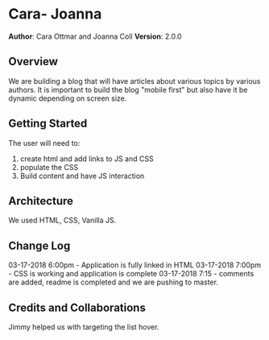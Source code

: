 # Cara- Joanna

**Author**: Cara Ottmar and Joanna Coll
**Version**: 2.0.0 

## Overview
We are building a blog that will have articles about various topics by various authors. It is important to build the blog "mobile first" but also have it be dynamic depending on screen size. 


## Getting Started
The user will need to:
1. create html and add links to JS and CSS
2. populate the CSS 
3. Build content and have JS interaction


## Architecture
We used HTML, CSS, Vanilla JS.

## Change Log
03-17-2018 6:00pm - Application is fully linked in HTML
03-17-2018 7:00pm - CSS is working and application is complete
03-17-2018 7:15 - comments are added, readme is completed and we are pushing to master. 

## Credits and Collaborations
Jimmy  helped us with targeting the list hover. 
